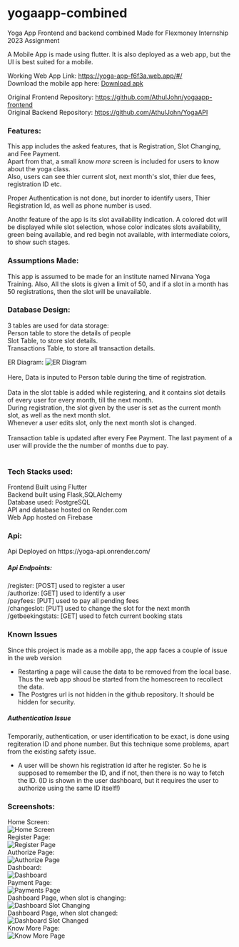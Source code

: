 # yogaapp-combined

Yoga App Frontend and backend combined
Made for Flexmoney Internship 2023 Assignment

A Mobile App is made using flutter. It is also deployed as a web app, but the UI is best suited for a mobile.

Working Web App Link: https://yoga-app-f6f3a.web.app/#/<br>
Download the mobile app here: [Download apk](app.apk)

Original Frontend Repository: https://github.com/AthulJohn/yogaapp-frontend<br>
Original Backend Repository: https://github.com/AthulJohn/YogaAPI

<h3>Features:</h3>
This app includes the asked features, that is Registration, Slot Changing, and Fee Payment.<br>
Apart from that, a small <i>know more</i> screen is included for users to know about the yoga class.<br>
Also, users can see thier current slot, next month's slot, thier due fees, registration ID etc.

Proper Authentication is not done, but inorder to identify users, Thier Registration Id, as well as phone number is used.

Anothr feature of the app is its slot availability indication. A colored dot will be displayed while slot selection, whose color indicates slots availability, green being available, and red begin not available, with intermediate colors, to show such stages.

<h3>Assumptions Made:</h3>
This app is assumed to be made for an institute named Nirvana Yoga Training.
Also, All the slots is given a limit of 50, and if a slot in a month has 50 registrations, then the slot will be unavailable.

<h3>Database Design:</h3>
3 tables are used for data storage:<br>
Person table to store the details of people<br>
Slot Table, to store slot details.<br>
Transactions Table, to store all transaction details.

ER Diagram:
![ER Diagram](ER-Diagram.png)
<br><br>
Here, Data is inputed to Person table during the time of registration.<br><br>
Data in the slot table is added while registering, and it contains slot details of every user for every month, till the next month.<br>
During registration, the slot given by the user is set as the current month slot, as well as the next month slot.<br>
Whenever a user edits slot, only the next month slot is changed.<br><br>
Transaction table is updated after every Fee Payment. The last payment of a user will provide the the number of months due to pay.<br><br>

<h3>Tech Stacks used:</h3>
Frontend Built using Flutter<br>
Backend built using Flask,SQLAlchemy<br>
Database used: PostgreSQL<br>
API and database hosted on Render.com<br>
Web App hosted on Firebase

<h3>Api:</h3>
Api Deployed on https://yoga-api.onrender.com/
<h5>Api Endpoints:</h5>
/register: [POST] used to register a user<br>
/authorize: [GET] used to identify a user<br>
/payfees: [PUT] used to pay all pending fees<br>
/changeslot: [PUT] used to change the slot for the next month<br>
/getbeekingstats: [GET] used to fetch current booking stats

<h3>Known Issues</h3>
Since this project is made as a mobile app, the app faces a couple of issue in the web version
  <ul>
    <li>Restarting a page will cause the data to be removed from the local base. Thus the web app shoud be started from the homescreen to recollect the data.</li>
    <li>The Postgres url is not hidden in the github repository. It should be hidden for security.</li>
  </ul>
  <h5>Authentication Issue</h5>
  Temporarily, authentication, or user identification to be exact, is done using regiteration ID and phone number. But this technique some problems, apart from the existing safety issue.
  <ul>
    <li>A user will be shown his registration id after he register. So he is supposed to remember the ID, and if not, then there is no way to fetch the ID. (ID is shown in the user dashboard, but it requires the user to authorize using the same ID itself!)</li>
  </ul>


<h3>Screenshots:</h3>
  
Home Screen:<br>
![Home Screen](screenshots/homepage.jpg)<br>
Register Page:<br>
![Register Page](screenshots/register-form.jpg)<br>
Authorize Page:<br>
![Authorize Page](screenshots/authorize.jpg)<br>
Dashboard:<br>
![Dashboard](screenshots/dashboard.jpg)<br>
Payment Page:<br>
![Payments Page](screenshots/payment.jpg)<br>
Dashboard Page, when slot is changing:<br>
![Dashboard Slot Changing](screenshots/dashboard-selectslot.jpg)<br>
Dashboard Page, when slot changed:<br>
![Dashboard Slot Changed](screenshots/dashboard-slotchange.jpg)<br>
Know More Page:<br>
![Know More Page](screenshots/knowmore.jpg)<br>




